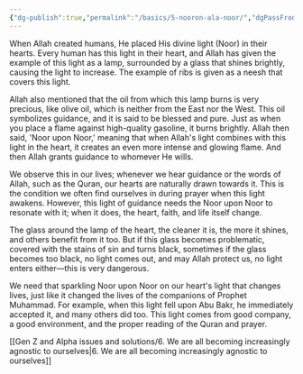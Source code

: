 ```yaml
---
{"dg-publish":true,"permalink":"/basics/5-nooron-ala-noor/","dgPassFrontmatter":true,"noteIcon":"","created":"2025-05-09T22:26:33.854+05:00","updated":"2025-05-09T23:27:48.979+05:00"}
---
```


When Allah created humans, He placed His divine light (Noor) in their hearts. Every human has this light in their heart, and Allah has given the example of this light as a lamp, surrounded by a glass that shines brightly, causing the light to increase. The example of ribs is given as a neesh that covers this light.

Allah also mentioned that the oil from which this lamp burns is very precious, like olive oil, which is neither from the East nor the West. This oil symbolizes guidance, and it is said to be blessed and pure. Just as when you place a flame against high-quality gasoline, it burns brightly. Allah then said, 'Noor upon Noor,' meaning that when Allah's light combines with this light in the heart, it creates an even more intense and glowing flame. And then Allah grants guidance to whomever He wills.

We observe this in our lives; whenever we hear guidance or the words of Allah, such as the Quran, our hearts are naturally drawn towards it. This is the condition we often find ourselves in during prayer when this light awakens. However, this light of guidance needs the Noor upon Noor to resonate with it; when it does, the heart, faith, and life itself change.

The glass around the lamp of the heart, the cleaner it is, the more it shines, and others benefit from it too. But if this glass becomes problematic, covered with the stains of sin and turns black, sometimes if the glass becomes too black, no light comes out, and may Allah protect us, no light enters either—this is very dangerous.

We need that sparkling Noor upon Noor on our heart's light that changes lives, just like it changed the lives of the companions of Prophet Muhammad. For example, when this light fell upon Abu Bakr, he immediately accepted it, and many others did too. This light comes from good company, a good environment, and the proper reading of the Quran and prayer.

[[Gen Z and Alpha issues and solutions/6. We are all becoming increasingly agnostic to ourselves\|6. We are all becoming increasingly agnostic to ourselves]]
